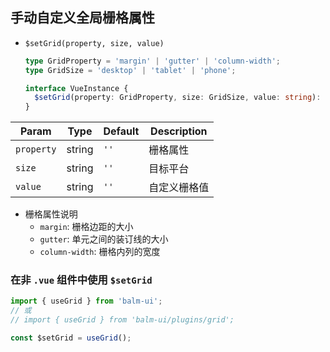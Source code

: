 ## 手动自定义全局栅格属性

- `$setGrid(property, size, value)`

  ```ts
  type GridProperty = 'margin' | 'gutter' | 'column-width';
  type GridSize = 'desktop' | 'tablet' | 'phone';

  interface VueInstance {
    $setGrid(property: GridProperty, size: GridSize, value: string): void;
  }
  ```

| Param      | Type   | Default | Description  |
| ---------- | ------ | ------- | ------------ |
| `property` | string | `''`    | 栅格属性     |
| `size`     | string | `''`    | 目标平台     |
| `value`    | string | `''`    | 自定义栅格值 |

- 栅格属性说明
  - `margin`: 栅格边距的大小
  - `gutter`: 单元之间的装订线的大小
  - `column-width`: 栅格内列的宽度

### 在非 `.vue` 组件中使用 `$setGrid`

```js
import { useGrid } from 'balm-ui';
// 或
// import { useGrid } from 'balm-ui/plugins/grid';

const $setGrid = useGrid();
```
